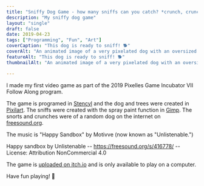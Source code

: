 ```yaml
---
title: "Sniffy Dog Game - how many sniffs can you catch? *crunch, crunch*"
description: "My sniffy dog game"
layout: "single"
draft: false
date: 2019-04-23
tags: ["Programming", "Fun", "Art"]
coverCaption: "This dog is ready to sniff! 🐕"
coverAlt: "An animated image of a very pixelated dog with an oversized head."
featureAlt: "This dog is ready to sniff! 🐕"
thumbnailAlt: "An animated image of a very pixelated dog with an oversized head."

---
```


I made my first video game as part of the 2019 Pixelles Game Incubator VII Follow Along program. 

The game is programed in [Stencyl](https://www.stencyl.com/) and the dog and trees were created in [Pixilart](https://www.pixilart.com/). The sniffs were created with the spray paint function in [Gimp](https://www.gimp.org/). The snorts and crunches were of a random dog on the internet on [freesound.org](https://freesound.org/).

The music is "Happy Sandbox" by Motivve (now known as "Unlistenable.")

Happy sandbox by Unlistenable -- https://freesound.org/s/416778/ -- License: Attribution NonCommercial 4.0

The game is [uploaded on itch.io](https://nesnes.itch.io/sniffy-dog) and is only available to play on a computer.

Have fun playing! 🦴